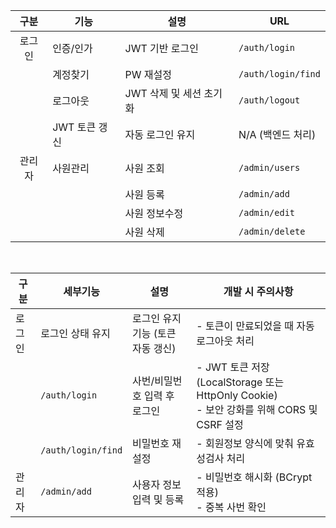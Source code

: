 | 구분       | 기능        | 설명                    | URL                  |
|:---:|------------------|-----------------------|----------------------|
| 로그인 |    인증/인가   | JWT 기반 로그인         | `/auth/login`        |
|               | 계정찾기    | PW 재설정               | `/auth/login/find`   |
|               | 로그아웃    | JWT 삭제 및 세션 초기화  | `/auth/logout`       |
|               | JWT 토큰 갱신 | 자동 로그인 유지        |N/A (백엔드 처리)  |
| 관리자        | 사원관리   | 사원 조회               | `/admin/users`       |
|               |             | 사원 등록               | `/admin/add`         |
|               |             | 사원 정보수정           | `/admin/edit`        |
|               |             | 사원 삭제               | `/admin/delete`      |

<br /> 

|  구분  | 세부기능       | 설명                          | 개발 시 주의사항                                      |
|--------|-----------------|-----------------------------|------------------------------------------------------|
|  로그인 | 로그인 상태 유지 | 로그인 유지 기능 (토큰 자동 갱신) | - 토큰이 만료되었을 때 자동 로그아웃 처리               |
|        | `/auth/login`        | 사번/비밀번호 입력 후 로그인 | - JWT 토큰 저장 (LocalStorage 또는 HttpOnly Cookie) <br /> - 보안 강화를 위해 CORS 및 CSRF 설정    |
|        | `/auth/login/find`   | 비밀번호 재설정                | - 회원정보 양식에 맞춰 유효성검사 처리                  |            
|  관리자 | `/admin/add`     | 사용자 정보 입력 및 등록 | - 비밀번호 해시화 (BCrypt 적용)   <br /> - 중복 사번 확인                     |




